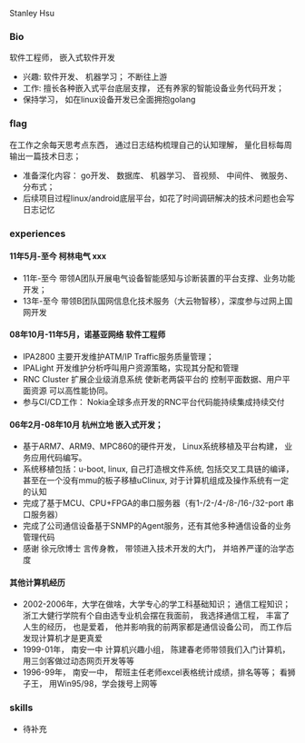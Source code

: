 Stanley Hsu

### Bio
软件工程师， 嵌入式软件开发  
* 兴趣: 软件开发、 机器学习； 不断往上游
* 工作: 擅长各种嵌入式平台底层支撑， 还有养家的智能设备业务代码开发；
* 保持学习， 如在linux设备开发已全面拥抱golang

### flag
在工作之余每天思考点东西， 通过日志结构梳理自己的认知理解， 量化目标每周输出一篇技术日志；
* 准备深化内容： go开发、 数据库、 机器学习、 音视频、 中间件、 微服务、 分布式； 
* 后续项目过程linux/android底层平台，如花了时间调研解决的技术问题也会写日志记忆

### experiences
#### 11年5月-至今 柯林电气 xxx
* 11年-至今 带领A团队开展电气设备智能感知与诊断装置的平台支撑、业务功能开发；
* 13年-至今 带领B团队国网信息化技术服务（大云物智移），深度参与过网上国网开发

#### 08年10月-11年5月，诺基亚网络 软件工程师
* IPA2800 主要开发维护ATM/IP Traffic服务质量管理； 
* IPALight 开发维护分析呼叫用户资源策略，实现其分配和管理
* RNC Cluster 扩展企业级消息系统 使新老两袋平台的 控制平面数据、用户平面资源 可以高性能协同。
* 参与CI/CD工作： Nokia全球多点开发的RNC平台代码能持续集成持续交付

#### 06年2月-08年10月 杭州立地 嵌入式开发； 
* 基于ARM7、ARM9、MPC860的硬件开发， Linux系统移植及平台构建， 业务应用代码编写。 
* 系统移植包括：u-boot, linux, 自己打造根文件系统, 包括交叉工具链的编译， 甚至在一个没有mmu的板子移植uClinux, 对于计算机组成及操作系统有一定的认知
* 完成了基于MCU、CPU+FPGA的串口服务器（有1-/2-/4-/8-/16-/32-port 串口服务器）
* 完成了公司通信设备基于SNMP的Agent服务，还有其他多种通信设备的业务管理代码
* 感谢 徐元欣博士 言传身教， 带领进入技术开发的大门， 并培养严谨的治学态度

#### 其他计算机经历
* 2002-2006年，大学在做啥，大学专心的学工科基础知识； 通信工程知识； 浙工大健行学院有个自由选专业机会摆在我面前， 我选择通信工程， 丰富了人生的经历， 也是爱着， 他并影响我的前两家都是通信设备公司， 而工作后发现计算机才是更真爱
* 1999-01年， 南安一中 计算机兴趣小组， 陈建春老师带领我们入门计算机， 用三剑客做过动态网页开发等等
* 1996-99年， 南安一中， 帮班主任老师excel表格统计成绩，排名等等； 看狮子王， 用Win95/98，学会拨号上网等

### skills
* 待补充
